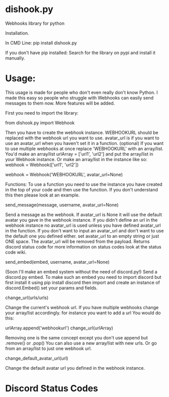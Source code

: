 # dishook.py
Webhooks library for python

Installation.

In CMD Line:
  pip install dishook.py
 
If you don't have pip installed:
 Search for the library on pypi and install it manually.
 

# Usage:

This usage is made for people who don't even really don't know Python. I made this easy so people who struggle with Webhooks can easily send messages to them now. More features will be added.

First you need to import the library:

from dishook.py import Webhook

Then you have to create the webhook instance.
WEBHOOKURL should be replaced with the webhook url you want to use.
avatar_url is if you want to use an avatar_url when you haven't set it in a function. (optional)
If you want to use multiple webhooks at once replace 'WEBHOOKURL' with an array/list.
You'd make an array/list
urlArray = ['url1', 'url2']
and put the array/list in your Webhook instance.
Or make an array/list in the instance like so:
webhook = Webhook(['url1', 'url2'])

webhook = Webhook('WEBHOOKURL', avatar_url=None)

Functions:
To use a function you need to use the instance you have created in the top of your code and then use the function.
If you don't understand this then please look at an example.


send_message(message, username, avatar_url=None)

Send a message as the webhook.
If avatar_url is None it will use the default avatar you gave in the webhook instance.
If you didn't define an url in the webhook instance no avatar_url is used unless you have defined avatar_url in the function.
If you don't want to input an avatar_url and don't want to use the default one you defined either.
set avatar_url to an empty string or just ONE space. The avatar_url will be removed from the payload.
Returns discord status code for more information on status codes look at the status code wiki.

send_embed(embed, username, avatar_url=None)


(Soon I'll make an embed system without the need of discord.py!)
Send a discord.py embed.
To make such an embed you need to import discord
but first install it using pip install discord
then import and create an instance of discord.Embed()
set your params and fields.


change_url(urls/urls)

Change the current's webhook url. If you have multiple webhooks
change your array/list accordingly.
for instance you want to add a url
You would do this:

urlArray.append('webhookurl')
change_url(urlArray)

Removing one is the same concept except you don't use append but .remove() or .pop()
You can also use a new array/list with new urls. Or go from an array/list to just one webhook url.

change_default_avatar_url(url)

Change the default avatar url you defined in the webhook instance.


# Discord Status Codes




